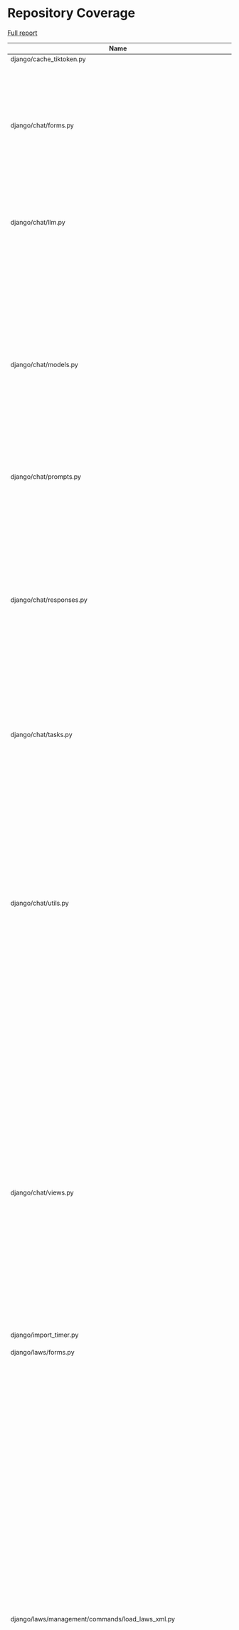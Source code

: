 # Repository Coverage

[Full report](https://htmlpreview.github.io/?https://github.com/justicecanada/otto/blob/python-coverage-comment-action-data/htmlcov/index.html)

| Name                                                                  |    Stmts |     Miss |   Cover |   Missing |
|---------------------------------------------------------------------- | -------: | -------: | ------: | --------: |
| django/cache\_tiktoken.py                                             |        8 |        8 |      0% |      1-18 |
| django/chat/forms.py                                                  |      184 |       36 |     80% |46, 53, 110, 143-158, 166-180, 199, 244, 252, 423, 425-427, 507-509, 529-547 |
| django/chat/llm.py                                                    |      114 |       19 |     83% |79, 101-103, 109-111, 137-153, 258, 280 |
| django/chat/models.py                                                 |      331 |       39 |     88% |33, 84, 224-227, 232-238, 246, 354, 358, 362-366, 372, 378, 384, 415, 435, 453-457, 509, 513-515, 530, 541, 579, 589, 607-610, 620-621 |
| django/chat/prompts.py                                                |        5 |        0 |    100% |           |
| django/chat/responses.py                                              |      335 |      101 |     70% |71, 96, 105, 168, 231, 233-249, 283, 292, 299, 340, 346-366, 434-435, 440-477, 480-510, 552, 558-568, 618, 664-698, 704-708, 767, 794, 798, 839-840 |
| django/chat/tasks.py                                                  |       71 |       16 |     77% |22-30, 91-92, 95-100 |
| django/chat/utils.py                                                  |      488 |       64 |     87% |91-93, 133, 145-146, 158-162, 211, 235, 237-238, 249, 251-267, 275-276, 283-284, 328-344, 377-379, 394-396, 418, 490, 492, 509, 563-570, 578, 595-599, 635-645, 652, 946-947, 1060-1061, 1071 |
| django/chat/views.py                                                  |      434 |       98 |     77% |83-91, 107-109, 147, 175-177, 180-182, 206, 223-230, 236, 340-344, 376-436, 462-464, 494, 497, 563, 576, 611-612, 681-689, 721-733, 780-817, 827-828, 837-840, 884-889 |
| django/import\_timer.py                                               |        6 |        6 |      0% |       1-8 |
| django/laws/forms.py                                                  |       54 |        6 |     89% |24-29, 38, 52-57, 66 |
| django/laws/management/commands/load\_laws\_xml.py                    |      451 |      120 |     73% |28-57, 72, 83-85, 101-104, 114-118, 146, 175, 236, 254, 256, 258, 277, 280, 282, 297-298, 300-301, 398-401, 411-429, 455-459, 471, 497, 549-550, 591-593, 709-715, 733-734, 736, 744, 784, 786, 804-806, 845-847, 850-852, 879-881, 883-885, 887-889, 891-893, 946-948, 965-967, 985-991, 1039-1050, 1055, 1068-1069, 1094-1100 |
| django/laws/models.py                                                 |      105 |       22 |     79% |38-42, 86, 111-114, 148, 152-160, 164-165 |
| django/laws/prompts.py                                                |        2 |        0 |    100% |           |
| django/laws/translation.py                                            |        5 |        0 |    100% |           |
| django/laws/utils.py                                                  |       71 |       11 |     85% |37, 62-67, 78, 94-96 |
| django/laws/views.py                                                  |      216 |       29 |     87% |71, 75, 92, 105, 122, 152-159, 169, 204, 221, 243, 286, 288, 293-295, 307, 311, 337, 345, 353, 362, 366, 373-378, 441-449 |
| django/librarian/forms.py                                             |      101 |        5 |     95% |125-126, 211, 215, 229 |
| django/librarian/models.py                                            |      331 |       47 |     86% |53-55, 123, 125, 133, 135, 137, 147, 172-174, 196, 250, 312-313, 318, 329-332, 407, 424-433, 437, 455, 483-485, 495-496, 502, 518, 544-545, 555-556, 566-567, 579-580 |
| django/librarian/tasks.py                                             |      116 |       41 |     65% |42-75, 82, 92, 105, 115, 138-139, 142, 164-166, 177-180, 199-200 |
| django/librarian/translation.py                                       |        8 |        0 |    100% |           |
| django/librarian/utils/extract\_emails.py                             |       65 |        9 |     86% |81, 83, 91-97 |
| django/librarian/utils/extract\_zip.py                                |       68 |       12 |     82% |37-39, 50-59, 92 |
| django/librarian/utils/markdown\_splitter.py                          |      185 |       10 |     95% |72, 75-77, 88, 126, 140, 263, 273, 280 |
| django/librarian/utils/process\_document.py                           |       21 |        3 |     86% | 19-20, 35 |
| django/librarian/utils/process\_engine.py                             |      475 |       62 |     87% |47-49, 54, 158, 161, 170-171, 175, 181, 184, 191, 193, 195, 197, 199, 205, 207, 209, 257, 270, 286-287, 300-309, 311-313, 359-373, 418, 442, 458-460, 509-513, 519-523, 527, 575-576, 610 |
| django/librarian/views.py                                             |      343 |       65 |     81% |73-94, 100, 128-147, 180, 240-241, 246, 282, 315-316, 343, 350-352, 470, 475, 491-525, 562 |
| django/otto/celery.py                                                 |       16 |        1 |     94% |        88 |
| django/otto/context\_processors.py                                    |       11 |        4 |     64% |     10-14 |
| django/otto/forms.py                                                  |       76 |        4 |     95% |73, 75, 215-216 |
| django/otto/management/commands/delete\_empty\_chats.py               |       19 |        1 |     95% |        29 |
| django/otto/management/commands/delete\_old\_chats.py                 |       21 |        2 |     90% |    32, 36 |
| django/otto/management/commands/delete\_text\_extractor\_files.py     |       18 |        0 |    100% |           |
| django/otto/management/commands/delete\_translation\_files.py         |       27 |        0 |    100% |           |
| django/otto/management/commands/delete\_unused\_libraries.py          |       21 |        2 |     90% |    32, 36 |
| django/otto/management/commands/reset\_app\_data.py                   |      122 |       18 |     85% |70-75, 90, 107-112, 132-137, 151-152, 157-160, 175-180, 191 |
| django/otto/management/commands/test\_laws\_query.py                  |       52 |       38 |     27% |18-121, 128-135 |
| django/otto/management/commands/update\_exchange\_rate.py             |       19 |        0 |    100% |           |
| django/otto/management/commands/warn\_libraries\_pending\_deletion.py |       26 |        3 |     88% |     29-33 |
| django/otto/models.py                                                 |      290 |       30 |     90% |28-30, 89-92, 125, 129-132, 167, 213, 216, 232, 253, 271, 388, 391, 445, 452, 480, 484, 491, 497, 546-547, 561, 565, 569, 591 |
| django/otto/rules.py                                                  |      159 |       15 |     91% |28, 44, 51, 53, 115-117, 122-124, 146, 212-214, 250 |
| django/otto/secure\_models.py                                         |      248 |       94 |     62% |21-22, 61, 86-100, 129-130, 135-136, 149-154, 183-224, 248, 268-269, 307, 337, 350, 359, 378, 393, 398, 403, 409-415, 418, 423, 429-434, 437, 442, 447, 454-482, 485-486, 491-498, 501-502, 508-522, 536-537, 542-552, 557-558, 561-562 |
| django/otto/settings.py                                               |      164 |       24 |     85% |38-41, 51-52, 215-224, 294, 307, 364-371, 403, 493-494, 538 |
| django/otto/tasks.py                                                  |       50 |       11 |     78% |10, 15, 39, 59, 73, 78-81, 89-91 |
| django/otto/templatetags/filters.py                                   |       10 |        1 |     90% |         8 |
| django/otto/templatetags/tags.py                                      |       10 |        1 |     90% |        18 |
| django/otto/translation.py                                            |       17 |        0 |    100% |           |
| django/otto/utils/auth.py                                             |       37 |        9 |     76% |14-28, 66-68 |
| django/otto/utils/common.py                                           |       71 |        4 |     94% |101, 130-132 |
| django/otto/utils/decorators.py                                       |       63 |        4 |     94% |25-26, 66, 88 |
| django/otto/utils/logging.py                                          |       15 |        0 |    100% |           |
| django/otto/utils/middleware.py                                       |       41 |        1 |     98% |        31 |
| django/otto/views.py                                                  |      584 |      132 |     77% |58, 63, 68-82, 126, 134, 145-155, 167, 292, 392, 409, 458-461, 477-478, 502, 512-515, 544-554, 566-571, 574, 583, 585-588, 590-591, 593-596, 619, 627, 636, 652-663, 769-770, 801, 803, 805, 819, 821, 828-829, 832-835, 845-851, 861, 863, 865, 870-890, 929, 938-947, 1026, 1033-1039, 1062-1063, 1083, 1114, 1147-1170, 1194-1199, 1207-1210 |
| django/postgres\_wrapper/base.py                                      |        6 |        0 |    100% |           |
| django/text\_extractor/models.py                                      |       17 |        1 |     94% |        28 |
| django/text\_extractor/tasks.py                                       |       18 |        2 |     89% |     34-35 |
| django/text\_extractor/utils.py                                       |      211 |       42 |     80% |57-80, 115-116, 164-166, 184, 295-297, 351-355, 362-363, 369, 375-379 |
| django/text\_extractor/views.py                                       |      108 |       21 |     81% |45, 63-78, 88, 102-110, 123-129, 146, 150, 167, 177, 198-199 |
|                                                             **TOTAL** | **7140** | **1294** | **82%** |           |


## Setup coverage badge

Below are examples of the badges you can use in your main branch `README` file.

### Direct image

[![Coverage badge](https://raw.githubusercontent.com/justicecanada/otto/python-coverage-comment-action-data/badge.svg)](https://htmlpreview.github.io/?https://github.com/justicecanada/otto/blob/python-coverage-comment-action-data/htmlcov/index.html)

This is the one to use if your repository is private or if you don't want to customize anything.

### [Shields.io](https://shields.io) Json Endpoint

[![Coverage badge](https://img.shields.io/endpoint?url=https://raw.githubusercontent.com/justicecanada/otto/python-coverage-comment-action-data/endpoint.json)](https://htmlpreview.github.io/?https://github.com/justicecanada/otto/blob/python-coverage-comment-action-data/htmlcov/index.html)

Using this one will allow you to [customize](https://shields.io/endpoint) the look of your badge.
It won't work with private repositories. It won't be refreshed more than once per five minutes.

### [Shields.io](https://shields.io) Dynamic Badge

[![Coverage badge](https://img.shields.io/badge/dynamic/json?color=brightgreen&label=coverage&query=%24.message&url=https%3A%2F%2Fraw.githubusercontent.com%2Fjusticecanada%2Fotto%2Fpython-coverage-comment-action-data%2Fendpoint.json)](https://htmlpreview.github.io/?https://github.com/justicecanada/otto/blob/python-coverage-comment-action-data/htmlcov/index.html)

This one will always be the same color. It won't work for private repos. I'm not even sure why we included it.

## What is that?

This branch is part of the
[python-coverage-comment-action](https://github.com/marketplace/actions/python-coverage-comment)
GitHub Action. All the files in this branch are automatically generated and may be
overwritten at any moment.